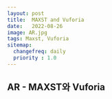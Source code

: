 ```yaml
---
layout: post
title:  MAXST and Vuforia
date:   2022-08-26
image: AR.jpg 
tags: Maxst, Vuforia
sitemap:
  changefreq: daily
  priority : 1.0
---
```


## AR - MAXST와 Vuforia